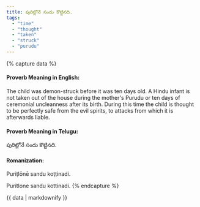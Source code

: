 ```yaml
---
title: పురిట్లోనే సందు కొట్టినది.
tags:
  - "time"
  - "thought"
  - "taken"
  - "struck"
  - "purudu"
---
```


{% capture data %}
#### Proverb Meaning in English:
The child was demon-struck before it was ten days old.
A Hindu infant is not taken out of the house during the mother's Purudu or ten days of ceremonial uncleanness after its birth. During this time the child is thought to be perfectly safe from the evil spirits, to attacks from which it is afterwards liable.

#### Proverb Meaning in Telugu:
పురిట్లోనే సందు కొట్టినది.

#### Romanization:
Puriṭlōnē sandu koṭṭinadi.

Puritlone sandu kottinadi.
{% endcapture %}

{{ data | markdownify }}

